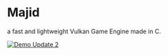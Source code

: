 # Majid
a fast and lightweight Vulkan Game Engine made in C.

[![Demo Update 2](https://img.youtube.com/vi/YgQXpDqTKH/maxresdefault.jpg)](https://www.youtube.com/watch?v=YgQXpDqTKHc) 
